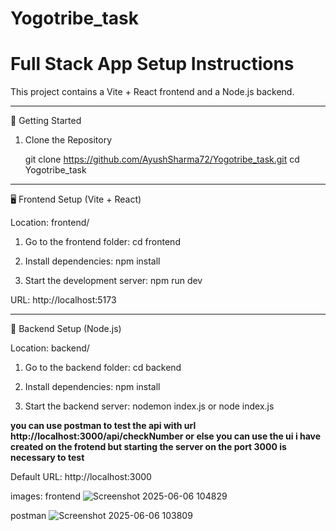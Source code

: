 ﻿# Yogotribe_task
# Full Stack App Setup Instructions

This project contains a Vite + React frontend and a Node.js backend.


----------------------------------------
🚀 Getting Started

1. Clone the Repository

   git clone https://github.com/AyushSharma72/Yogotribe_task.git
   cd Yogotribe_task

----------------------------------------
🖥️ Frontend Setup (Vite + React)

Location: frontend/

1. Go to the frontend folder:
   cd frontend

2. Install dependencies:
   npm install

3. Start the development server:
   npm run dev

URL: http://localhost:5173

----------------------------------------
🔧 Backend Setup (Node.js)

Location: backend/

1. Go to the backend folder:
   cd backend

2. Install dependencies:
   npm install

3. Start the backend server:
   nodemon index.js or node index.js

 **you can use postman to test the api with url http://localhost:3000/api/checkNumber or else you can use the ui i have created on the frotend but starting the server on the port 3000 is necessary to test** 

Default URL: http://localhost:3000


images:
frontend
![Screenshot 2025-06-06 104829](https://github.com/user-attachments/assets/7df269e0-c2c8-4600-9fb4-ad155da14600)

postman
![Screenshot 2025-06-06 103809](https://github.com/user-attachments/assets/65da0819-5e17-43db-bea5-3d979c295192)


